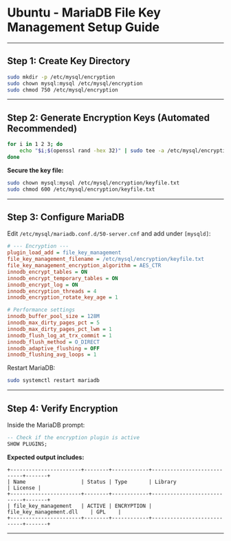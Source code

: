 # Ubuntu - MariaDB File Key Management Setup Guide
---
## Step 1: Create Key Directory

```bash
sudo mkdir -p /etc/mysql/encryption
sudo chown mysql:mysql /etc/mysql/encryption
sudo chmod 750 /etc/mysql/encryption
```

---

## Step 2: Generate Encryption Keys (Automated Recommended)

```bash
for i in 1 2 3; do
    echo "$i;$(openssl rand -hex 32)" | sudo tee -a /etc/mysql/encryption/keyfile.txt
done
```

**Secure the key file:**

```bash
sudo chown mysql:mysql /etc/mysql/encryption/keyfile.txt
sudo chmod 600 /etc/mysql/encryption/keyfile.txt
```

---

## Step 3: Configure MariaDB

Edit `/etc/mysql/mariadb.conf.d/50-server.cnf` and add under `[mysqld]`:

```ini
# --- Encryption ---
plugin_load_add = file_key_management
file_key_management_filename = /etc/mysql/encryption/keyfile.txt
file_key_management_encryption_algorithm = AES_CTR
innodb_encrypt_tables = ON
innodb_encrypt_temporary_tables = ON
innodb_encrypt_log = ON
innodb_encryption_threads = 4
innodb_encryption_rotate_key_age = 1

# Performance settings
innodb_buffer_pool_size = 128M
innodb_max_dirty_pages_pct = 5
innodb_max_dirty_pages_pct_lwm = 1
innodb_flush_log_at_trx_commit = 1
innodb_flush_method = O_DIRECT
innodb_adaptive_flushing = OFF
innodb_flushing_avg_loops = 1
```

Restart MariaDB:

```bash
sudo systemctl restart mariadb
```

---

## **Step 4: Verify Encryption**

Inside the MariaDB prompt:

```sql
-- Check if the encryption plugin is active
SHOW PLUGINS;
```

**Expected output includes:**
```
+-----------------------+--------+------------+----------------------------+-------+
| Name                  | Status | Type       | Library                    | License |
+-----------------------+--------+------------+----------------------------+-------+
| file_key_management   | ACTIVE | ENCRYPTION | file_key_management.dll    | GPL    |
+-----------------------+--------+------------+----------------------------+-------+
```
---